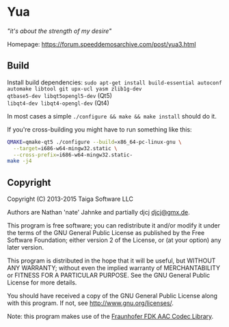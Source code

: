 Yua
===
*"it's about the strength of my desire"*

Homepage: https://forum.speeddemosarchive.com/post/yua3.html


Build
-----
Install build dependencies: `sudo apt-get install build-essential autoconf automake libtool git upx-ucl yasm zlib1g-dev`<br>
`qtbase5-dev libqt5opengl5-dev` (Qt5)<br>
`libqt4-dev libqt4-opengl-dev` (Qt4)

In most cases a simple `./configure && make && make install` should do it.

If you're cross-building you might have to run something like this:
``` sh
QMAKE=qmake-qt5 ./configure --build=x86_64-pc-linux-gnu \
  --target=i686-w64-mingw32.static \
  --cross-prefix=i686-w64-mingw32.static-
make -j4
```


Copyright
---------
Copyright (C) 2013-2015 Taiga Software LLC

Authors are Nathan 'nate' Jahnke and partially djcj <djcj@gmx.de>.

This program is free software; you can redistribute it and/or modify
it under the terms of the GNU General Public License as published by
the Free Software Foundation; either version 2 of the License, or
(at your option) any later version.

This program is distributed in the hope that it will be useful,
but WITHOUT ANY WARRANTY; without even the implied warranty of
MERCHANTABILITY or FITNESS FOR A PARTICULAR PURPOSE.  See the
GNU General Public License for more details.

You should have received a copy of the GNU General Public License
along with this program.  If not, see <http://www.gnu.org/licenses/>.

Note: this program makes use of the [Fraunhofer FDK AAC Codec Library](http://opencore-amr.sourceforge.net/).

